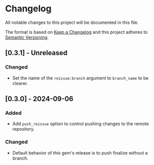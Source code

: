 # Changelog

All notable changes to this project will be documented in this file.

The format is based on [Keep a Changelog](http://keepachangelog.com/)
and this project adheres to [Semantic Versioning](http://semver.org/).

## [0.3.1] - Unreleased

### Changed

- Set the name of the `reissue:branch` argument to `branch_name` to be clearer.

## [0.3.0] - 2024-09-06

### Added

- Add `push_reissue` option to control pushing changes to the remote repository.

### Changed

- Default behavior of _this_ gem's release is to push finalize without a branch.
